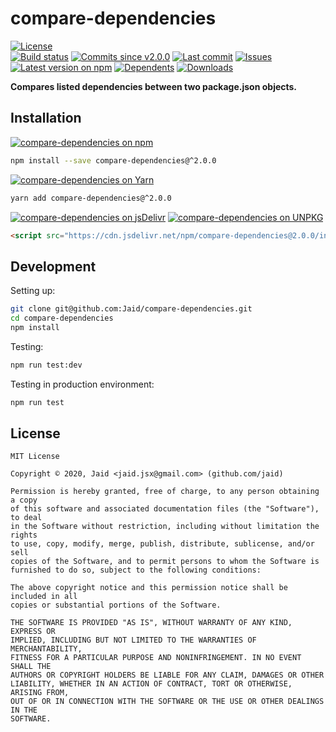 # compare-dependencies


<a href="https://raw.githubusercontent.com/Jaid/compare-dependencies/master/license.txt"><img src="https://img.shields.io/github/license/Jaid/compare-dependencies?style=flat-square" alt="License"/></a>  
<a href="https://actions-badge.atrox.dev/Jaid/compare-dependencies/goto"><img src="https://img.shields.io/endpoint.svg?style=flat-square&url=https%3A%2F%2Factions-badge.atrox.dev%2FJaid%2Fcompare-dependencies%2Fbadge" alt="Build status"/></a> <a href="https://github.com/Jaid/compare-dependencies/commits"><img src="https://img.shields.io/github/commits-since/Jaid/compare-dependencies/v2.0.0?style=flat-square&logo=github" alt="Commits since v2.0.0"/></a> <a href="https://github.com/Jaid/compare-dependencies/commits"><img src="https://img.shields.io/github/last-commit/Jaid/compare-dependencies?style=flat-square&logo=github" alt="Last commit"/></a> <a href="https://github.com/Jaid/compare-dependencies/issues"><img src="https://img.shields.io/github/issues/Jaid/compare-dependencies?style=flat-square&logo=github" alt="Issues"/></a>  
<a href="https://npmjs.com/package/compare-dependencies"><img src="https://img.shields.io/npm/v/compare-dependencies?style=flat-square&logo=npm&label=latest%20version" alt="Latest version on npm"/></a> <a href="https://github.com/Jaid/compare-dependencies/network/dependents"><img src="https://img.shields.io/librariesio/dependents/npm/compare-dependencies?style=flat-square&logo=npm" alt="Dependents"/></a> <a href="https://npmjs.com/package/compare-dependencies"><img src="https://img.shields.io/npm/dm/compare-dependencies?style=flat-square&logo=npm" alt="Downloads"/></a>

**Compares listed dependencies between two package.json objects.**















## Installation
<a href="https://npmjs.com/package/compare-dependencies"><img src="https://img.shields.io/badge/npm-compare--dependencies-C23039?style=flat-square&logo=npm" alt="compare-dependencies on npm"/></a>
```bash
npm install --save compare-dependencies@^2.0.0
```
<a href="https://yarnpkg.com/package/compare-dependencies"><img src="https://img.shields.io/badge/Yarn-compare--dependencies-2F8CB7?style=flat-square&logo=yarn&logoColor=white" alt="compare-dependencies on Yarn"/></a>
```bash
yarn add compare-dependencies@^2.0.0
```
<a href="https://jsdelivr.com/package/npm/compare-dependencies/"><img src="https://img.shields.io/badge/jsDelivr-compare--dependencies-orange?style=flat-square&logo=html5&logoColor=white" alt="compare-dependencies on jsDelivr"/></a> <a href="https://unpkg.com/browse/compare-dependencies/"><img src="https://img.shields.io/badge/UNPKG-compare--dependencies-orange?style=flat-square&logo=html5&logoColor=white" alt="compare-dependencies on UNPKG"/></a>
```html
<script src="https://cdn.jsdelivr.net/npm/compare-dependencies@2.0.0/index.js"/>
```








## Development



Setting up:
```bash
git clone git@github.com:Jaid/compare-dependencies.git
cd compare-dependencies
npm install
```
Testing:
```bash
npm run test:dev
```
Testing in production environment:
```bash
npm run test
```


## License
```text
MIT License

Copyright © 2020, Jaid <jaid.jsx@gmail.com> (github.com/jaid)

Permission is hereby granted, free of charge, to any person obtaining a copy
of this software and associated documentation files (the "Software"), to deal
in the Software without restriction, including without limitation the rights
to use, copy, modify, merge, publish, distribute, sublicense, and/or sell
copies of the Software, and to permit persons to whom the Software is
furnished to do so, subject to the following conditions:

The above copyright notice and this permission notice shall be included in all
copies or substantial portions of the Software.

THE SOFTWARE IS PROVIDED "AS IS", WITHOUT WARRANTY OF ANY KIND, EXPRESS OR
IMPLIED, INCLUDING BUT NOT LIMITED TO THE WARRANTIES OF MERCHANTABILITY,
FITNESS FOR A PARTICULAR PURPOSE AND NONINFRINGEMENT. IN NO EVENT SHALL THE
AUTHORS OR COPYRIGHT HOLDERS BE LIABLE FOR ANY CLAIM, DAMAGES OR OTHER
LIABILITY, WHETHER IN AN ACTION OF CONTRACT, TORT OR OTHERWISE, ARISING FROM,
OUT OF OR IN CONNECTION WITH THE SOFTWARE OR THE USE OR OTHER DEALINGS IN THE
SOFTWARE.
```
